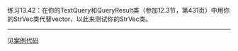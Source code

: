 练习13.42：在你的TextQuery和QueryResult类（参加12.3节，第431页）中用你的StrVec类代替vector<string>，以此来测试你的StrVec类。

---

见[案例代码](../ch12_Dynamic_Memory/example_TextQuery_use_StrVec)
